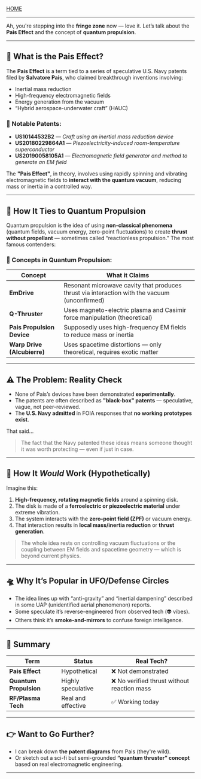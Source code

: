 [HOME](/README.md)   

---   

Ah, you're stepping into the **fringe zone** now — love it. Let’s talk about the **Pais Effect** and the concept of **quantum propulsion**.

---

## 🧠 What is the **Pais Effect**?

The **Pais Effect** is a term tied to a series of speculative U.S. Navy patents filed by **Salvatore Pais**, who claimed breakthrough inventions involving:

- Inertial mass reduction  
- High-frequency electromagnetic fields  
- Energy generation from the vacuum  
- “Hybrid aerospace-underwater craft” (HAUC)

### 📄 Notable Patents:
- **US10144532B2** — *Craft using an inertial mass reduction device*  
- **US20180229864A1** — *Piezoelectricity-induced room-temperature superconductor*  
- **US20190058105A1** — *Electromagnetic field generator and method to generate an EM field*

The **"Pais Effect"**, in theory, involves using rapidly spinning and vibrating electromagnetic fields to **interact with the quantum vacuum**, reducing mass or inertia in a controlled way.

---

## 🧬 How It Ties to Quantum Propulsion

Quantum propulsion is the idea of using **non-classical phenomena** (quantum fields, vacuum energy, zero-point fluctuations) to create **thrust without propellant** — sometimes called “reactionless propulsion.” The most famous contenders:

### 🚀 Concepts in Quantum Propulsion:

| Concept | What it Claims |
|--------|----------------|
| **EmDrive** | Resonant microwave cavity that produces thrust via interaction with the vacuum (unconfirmed) |
| **Q-Thruster** | Uses magneto-electric plasma and Casimir force manipulation (theoretical) |
| **Pais Propulsion Device** | Supposedly uses high-frequency EM fields to reduce mass or inertia |
| **Warp Drive (Alcubierre)** | Uses spacetime distortions — only theoretical, requires exotic matter |

---

## ⚠️ The Problem: Reality Check

- None of Pais’s devices have been demonstrated **experimentally**.
- The patents are often described as **"black-box" patents** — speculative, vague, not peer-reviewed.
- The **U.S. Navy admitted** in FOIA responses that **no working prototypes exist**.

That said…

> The fact that the Navy patented these ideas means someone thought it was worth protecting — even if just in case.

---

## 🧲 How It *Would* Work (Hypothetically)

Imagine this:

1. **High-frequency, rotating magnetic fields** around a spinning disk.
2. The disk is made of a **ferroelectric or piezoelectric material** under extreme vibration.
3. The system interacts with the **zero-point field (ZPF)** or vacuum energy.
4. That interaction results in **local mass/inertia reduction** or **thrust generation**.

> The whole idea rests on controlling vacuum fluctuations or the coupling between EM fields and spacetime geometry — which is beyond current physics.

---

## 🛸 Why It’s Popular in UFO/Defense Circles

- The idea lines up with “anti-gravity” and “inertial dampening” described in some UAP (unidentified aerial phenomenon) reports.
- Some speculate it’s reverse-engineered from observed tech (👽 vibes).
- Others think it’s **smoke-and-mirrors** to confuse foreign intelligence.

---

## 🧠 Summary

| Term | Status | Real Tech? |
|------|--------|------------|
| **Pais Effect** | Hypothetical | ❌ Not demonstrated |
| **Quantum Propulsion** | Highly speculative | ❌ No verified thrust without reaction mass |
| **RF/Plasma Tech** | Real and effective | ✅ Working today |

---

## 👉 Want to Go Further?

- I can break down **the patent diagrams** from Pais (they're wild).
- Or sketch out a sci-fi but semi-grounded **“quantum thruster” concept** based on real electromagnetic engineering.

---   
